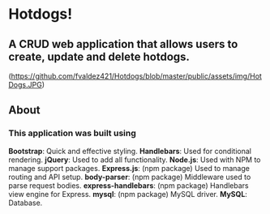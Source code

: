 # Hotdogs!
## A CRUD web application that allows users to create, update and delete hotdogs.
(https://github.com/fvaldez421/Hotdogs/blob/master/public/assets/img/HotDogs.JPG)
## About
### This application was built using 
**Bootstrap**: Quick and effective styling.
**Handlebars**: Used for conditional rendering.
**jQuery**: Used to add all functionality.
**Node.js**: Used with NPM to manage support packages.
**Express.js**: (npm package) Used to manage routing and API setup.
**body-parser**: (npm package) Middleware used to parse request bodies.
**express-handlebars**: (npm package) Handlebars view engine for Express.
**mysql**: (npm package) MySQL driver.
**MySQL**: Database.
